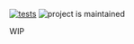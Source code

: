 [![tests](https://github.com/fouteox/ddev-laravel-prepare/actions/workflows/tests.yml/badge.svg)](https://github.com/fouteox/ddev-laravel-prepare/actions/workflows/tests.yml) ![project is maintained](https://img.shields.io/maintenance/yes/2025.svg)

WIP